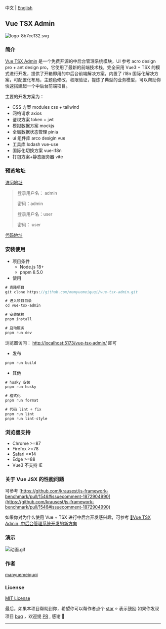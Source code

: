 中文 | [English](https://github.com/manyuemeiquqi/vue-tsx-admin/tree/master)

## Vue TSX Admin

![logo-8b7cc132.svg](https://cdn.nlark.com/yuque/0/2024/svg/22817409/1704071810855-a476e977-aa08-4521-9072-25398ea3cc29.svg#clientId=u14b4c0c0-88b6-4&from=drop&id=uc834b898&originHeight=64&originWidth=64&originalType=binary&ratio=1&rotation=0&showTitle=false&size=3466&status=done&style=none&taskId=u4e913108-1538-44fd-826a-f6da0e4e91e&title=)

### 简介

[Vue TSX Admin](https://github.com/manyuemeiquqi/vue-tsx-admin) 是一个免费开源的中后台管理系统模块，UI 参考 acro design pro + ant design pro，它使用了最新的前端技术栈，完全采用 Vue3 + TSX 的模式进行开发，提供了开箱即用的中后台前端解决方案，内置了 i18n 国际化解决方案，可配置化布局，主题色修改，权限验证，提炼了典型的业务模型，可以帮助你快速搭建起一个中后台前端项目。

主要的开发方案为：

- CSS 方案 modules css + tailwind
- 网络请求 axios
- 鉴权方案 token + jwt
- 模拟数据方案 mockjs
- 全局数据状态管理 pinia
- ui 组件库 arco desigin vue
- 工具库 lodash vue-use
- 国际化切换方案 vue-i18n
- 打包方案+静态服务器 vite

### 预览地址

[访问地址](https://manyuemeiquqi.github.io/vue-tsx-admin/)

> 登录用户名： admin
>
> 密码：admin
>
> 登录用户名：user
>
> 密码： user

[代码地址](https://github.com/manyuemeiquqi/vue-tsx-admin)

### 安装使用

- 项目条件
  - Node.js 18+
  - pnpm 8.5.0
- 使用

```javascript
# 克隆项目
git clone https://github.com/manyuemeiquqi/vue-tsx-admin.git

# 进入项目目录
cd vue-tsx-admin

# 安装依赖
pnpm install

# 启动服务
pnpm run dev
```

浏览器访问： [http://localhost:5173/vue-tsx-admin/](http://localhost:5173/vue-tsx-admin/) 即可

- 发布

```javascript
pnpm run build
```

- 其他

```javascript
# husky 安装
pnpm run husky

# 格式化
pnpm run format

# 代码 lint + fix
pnpm run lint
pnpm run lint-style

```

### 浏览器支持

- Chrome >=87
- Firefox >=78
- Safari >=14
- Edge >=88
- Vue3 不支持 IE

### 关于 Vue JSX 的性能问题

可参考 [https://github.com/krausest/js-framework-benchmark/pull/1546#issuecomment-1872904990](https://github.com/krausest/js-framework-benchmark/pull/1546#issuecomment-1872904990)

如果你对为什么使用 Vue + TSX 进行中后台开发感兴趣，可参考 [🎉Vue TSX Admin, 中后台管理系统开发的新方向](https://juejin.cn/post/7318446251631804467)

### 演示

![动画.gif](https://cdn.nlark.com/yuque/0/2024/gif/22817409/1704072677179-76719f50-5e8a-4f7f-aaab-b1e3952ef6d5.gif#averageHue=%23d5c9b1&clientId=uf128b628-9083-4&from=drop&id=u79f05bb4&originHeight=1007&originWidth=1919&originalType=binary&ratio=1&rotation=0&showTitle=false&size=2616308&status=done&style=none&taskId=u01bc0557-2a52-4e92-8d81-02530d08ada&title=)

### 作者

[manyuemeiquqi](https://github.com/manyuemeiquqi/vue-tsx-admin/commits?author=manyuemeiquqi)

### License

[MIT License](https://github.com/manyuemeiquqi/vue-tsx-admin?tab=MIT-1-ov-file)

最后，如果本项目帮助到你，希望你可以帮作者点个 [star](https://github.com/manyuemeiquqi/vue-tsx-admin?tab=readme-ov-file) ⭐ 表示鼓励
如果你发现项目 [bug](https://github.com/manyuemeiquqi/vue-tsx-admin/issues) ，欢迎提 [PR](https://github.com/manyuemeiquqi/vue-tsx-admin/pulls) , 感谢 🤞

---
